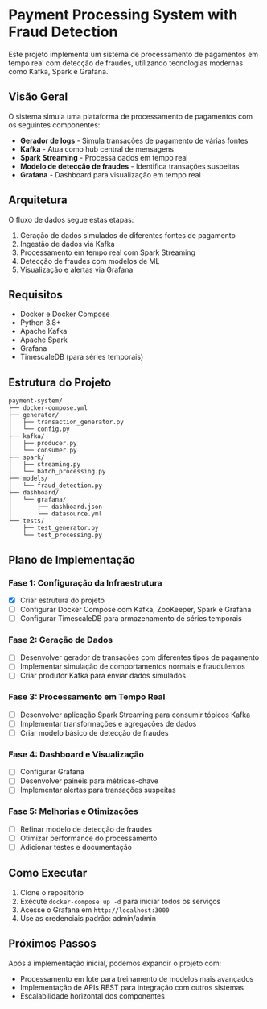# Payment Processing System with Fraud Detection

Este projeto implementa um sistema de processamento de pagamentos em tempo real com detecção de fraudes, utilizando tecnologias modernas como Kafka, Spark e Grafana.

## Visão Geral

O sistema simula uma plataforma de processamento de pagamentos com os seguintes componentes:

- **Gerador de logs** - Simula transações de pagamento de várias fontes
- **Kafka** - Atua como hub central de mensagens
- **Spark Streaming** - Processa dados em tempo real
- **Modelo de detecção de fraudes** - Identifica transações suspeitas
- **Grafana** - Dashboard para visualização em tempo real

## Arquitetura

O fluxo de dados segue estas etapas:
1. Geração de dados simulados de diferentes fontes de pagamento
2. Ingestão de dados via Kafka
3. Processamento em tempo real com Spark Streaming
4. Detecção de fraudes com modelos de ML
5. Visualização e alertas via Grafana

## Requisitos

- Docker e Docker Compose
- Python 3.8+
- Apache Kafka
- Apache Spark
- Grafana
- TimescaleDB (para séries temporais)

## Estrutura do Projeto

```
payment-system/
├── docker-compose.yml
├── generator/
│   ├── transaction_generator.py
│   └── config.py
├── kafka/
│   ├── producer.py
│   └── consumer.py
├── spark/
│   ├── streaming.py
│   └── batch_processing.py
├── models/
│   └── fraud_detection.py
├── dashboard/
│   └── grafana/
│       ├── dashboard.json
│       └── datasource.yml
└── tests/
    ├── test_generator.py
    └── test_processing.py
```

## Plano de Implementação

### Fase 1: Configuração da Infraestrutura
- [x] Criar estrutura do projeto
- [ ] Configurar Docker Compose com Kafka, ZooKeeper, Spark e Grafana
- [ ] Configurar TimescaleDB para armazenamento de séries temporais

### Fase 2: Geração de Dados
- [ ] Desenvolver gerador de transações com diferentes tipos de pagamento
- [ ] Implementar simulação de comportamentos normais e fraudulentos
- [ ] Criar produtor Kafka para enviar dados simulados

### Fase 3: Processamento em Tempo Real
- [ ] Desenvolver aplicação Spark Streaming para consumir tópicos Kafka
- [ ] Implementar transformações e agregações de dados
- [ ] Criar modelo básico de detecção de fraudes

### Fase 4: Dashboard e Visualização
- [ ] Configurar Grafana
- [ ] Desenvolver painéis para métricas-chave
- [ ] Implementar alertas para transações suspeitas

### Fase 5: Melhorias e Otimizações
- [ ] Refinar modelo de detecção de fraudes
- [ ] Otimizar performance do processamento
- [ ] Adicionar testes e documentação

## Como Executar

1. Clone o repositório
2. Execute `docker-compose up -d` para iniciar todos os serviços
3. Acesse o Grafana em `http://localhost:3000`
4. Use as credenciais padrão: admin/admin

## Próximos Passos

Após a implementação inicial, podemos expandir o projeto com:
- Processamento em lote para treinamento de modelos mais avançados
- Implementação de APIs REST para integração com outros sistemas
- Escalabilidade horizontal dos componentes
